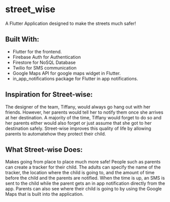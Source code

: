 # street_wise

A Flutter Application designed to make the streets much safer!

## Built With:

- Flutter for the frontend. 
- Firebase Auth for Authentication
- Firestore for NoSQL Database
- Twilio for SMS communication
- Google Maps API for google maps widget in Flutter. 
- in_app_notifications package for Flutter in app notifications. 

## Inspiration for Street-wise: 
The designer of the team, Tiffany, would always go hang out with her friends. However, her parents would tell her to notify them once she arrives at her destination. A majority of the time, Tiffany would forget to do so and her parents either would also forget or just assume that she got to her destination safely. Street-wise improves this quality of life by allowing parents to automatehow they protect their child. 

## What Street-wise Does: 

Makes going from place to place much more safe! People such as parents can create a tracker for their child. The adults can specify the name of the tracker, the location where the 
child is going to, and the amount of time before the child and the parents are notified. When the time is up, an SMS is sent to the child while the parent gets an in app
notification directly from the app. Parents can also see where their child is going to by using the Google Maps that is built into the application.
